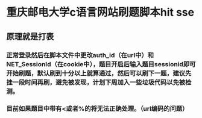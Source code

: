 # 重庆邮电大学c语言网站刷题脚本hit sse
## 原理就是打表
### 正常登录然后在脚本文件中更改auth_id（在url中）和NET_SessionId（在cookie中），题目开启后输入题目sessionid即可开始刷题，默认刷到十分以上就算通过，然后可以刷下一题，建议先挂一段时间再刷，避免被发现，计划下周加入一些垃圾代码以免被检测。
### 目前如果题目中带有<或者%的将无法正确处理。（url编码的问题）
